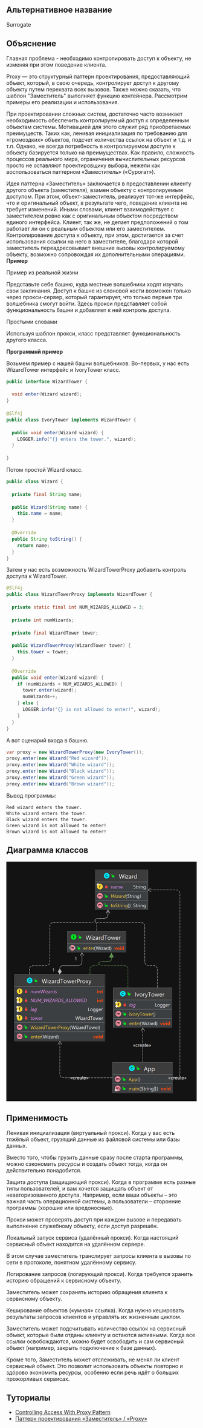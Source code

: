 
## Альтернативное название

Surrogate

## Объяснение
Главная проблема - необходимо контролировать доступ к объекту, не изменяя при этом поведение клиента.

Proxy — это структурный паттерн проектирования, предоставляющий объект, который, в свою очередь, контролирует доступ к другому объекту путем перехвата всех вызовов. Также можно сказать, что шаблон "Заместитель" выполняет функцию контейнера. Рассмотрим примеры его реализации и использования.

При проектировании сложных систем, достаточно часто возникает необходимость обеспечить контролируемый доступ к определенным объектам системы. Мотивацией для этого служит ряд приобретаемых преимуществ. Таких как, ленивая инициализация по требованию для «громоздких» объектов, подсчет количества ссылок на объект и т.д. и т.п. Однако, не всегда потребность в контролируемом доступе к объекту базируется только на преимуществах. Как правило, сложность процессов реального мира, ограничения вычислительных ресурсов просто не оставляют проектировщику выбора, нежели как воспользоваться паттерном «Заместитель» («Сурогат»).

Идея паттерна «Заместитель» заключается в предоставлении клиенту другого объекта (заместителя), взамен объекту с контролируемым доступом. При этом, объект-заместитель, реализует тот-же интерфейс, что и оригинальный объект, в результате чего, поведение клиента не требует изменений. Иными словами, клиент взаимодействует с заместителем ровно как с оригинальным объектом посредством единого интерфейса. Клиент, так же, не делает предположений о том работает ли он с реальным объектом или его заместителем. Контролирование доступа к объекту, при этом, достигается за счет использования ссылки на него в заместителе, благодаря которой заместитель переадресовывает внешние вызовы контролируемому объекту, возможно сопровождая их дополнительными операциями.
**Пример**

Пример из реальной жизни

Представьте себе башню, куда местные волшебники ходят изучать свои заклинания. Доступ к башне из слоновой кости возможен только через прокси-сервер, который гарантирует, что только первые три волшебника смогут войти. Здесь прокси представляет собой функциональность башни и добавляет к ней контроль доступа.

Простыми словами

Используя шаблон прокси, класс представляет функциональность другого класса.

**Программнй пример**

Возьмем пример с нашей башни волшебников.
Во-первых, у нас есть WizardTower интерфейс и IvoryTower класс.
```java
public interface WizardTower {

  void enter(Wizard wizard);
}

@Slf4j
public class IvoryTower implements WizardTower {

  public void enter(Wizard wizard) {
    LOGGER.info("{} enters the tower.", wizard);
  }

}
```
Потом простой Wizard класс.

```java
public class Wizard {

  private final String name;

  public Wizard(String name) {
    this.name = name;
  }

  @Override
  public String toString() {
    return name;
  }
}
```

Затем у нас есть возможность WizardTowerProxy добавить контроль доступа к WizardTower.

```java
@Slf4j
public class WizardTowerProxy implements WizardTower {

  private static final int NUM_WIZARDS_ALLOWED = 3;

  private int numWizards;

  private final WizardTower tower;

  public WizardTowerProxy(WizardTower tower) {
    this.tower = tower;
  }

  @Override
  public void enter(Wizard wizard) {
    if (numWizards < NUM_WIZARDS_ALLOWED) {
      tower.enter(wizard);
      numWizards++;
    } else {
      LOGGER.info("{} is not allowed to enter!", wizard);
    }
  }
}
```

А вот сценарий входа в башню.

```java
var proxy = new WizardTowerProxy(new IvoryTower());
proxy.enter(new Wizard("Red wizard"));
proxy.enter(new Wizard("White wizard"));
proxy.enter(new Wizard("Black wizard"));
proxy.enter(new Wizard("Green wizard"));
proxy.enter(new Wizard("Brown wizard"));
```

Вывод программы:
```
Red wizard enters the tower.
White wizard enters the tower.
Black wizard enters the tower.
Green wizard is not allowed to enter!
Brown wizard is not allowed to enter!
```

## Диаграмма классов

![alt text](../../resources/proxy/proxy.png "Proxy pattern class diagram")

## Применимость

Ленивая инициализация (виртуальный прокси). Когда у вас есть тяжёлый объект, грузящий данные из файловой системы или базы данных.

Вместо того, чтобы грузить данные сразу после старта программы, можно сэкономить ресурсы и создать объект тогда, когда он действительно понадобится.

Защита доступа (защищающий прокси). Когда в программе есть разные типы пользователей, и вам хочется защищать объект от неавторизованного доступа. Например, если ваши объекты – это важная часть операционной системы, а пользователи – сторонние программы (хорошие или вредоносные).

Прокси может проверять доступ при каждом вызове и передавать выполнение служебному объекту, если доступ разрешён.

Локальный запуск сервиса (удалённый прокси). Когда настоящий сервисный объект находится на удалённом сервере.

В этом случае заместитель транслирует запросы клиента в вызовы по сети в протоколе, понятном удалённому сервису.

Логирование запросов (логирующий прокси). Когда требуется хранить историю обращений к сервисному объекту.

Заместитель может сохранять историю обращения клиента к сервисному объекту.

Кеширование объектов («умная» ссылка). Когда нужно кешировать результаты запросов клиентов и управлять их жизненным циклом.

Заместитель может подсчитывать количество ссылок на сервисный объект, которые были отданы клиенту и остаются активными. Когда все ссылки освобождаются, можно будет освободить и сам сервисный объект (например, закрыть подключение к базе данных).

Кроме того, Заместитель может отслеживать, не менял ли клиент сервисный объект. Это позволит использовать объекты повторно и здóрово экономить ресурсы, особенно если речь идёт о больших прожорливых сервисах.
## Туториалы

* [Controlling Access With Proxy Pattern](http://java-design-patterns.com/blog/controlling-access-with-proxy-pattern/)
* [Паттерн проектирования «Заместитель» / «Proxy»](https://habr.com/ru/articles/88722/)